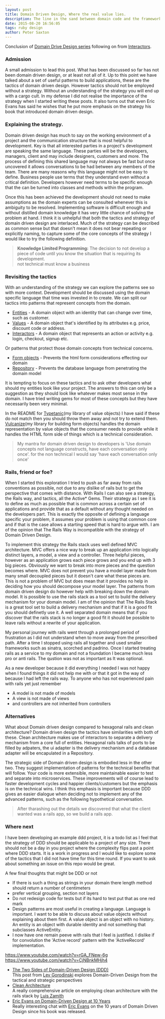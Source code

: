```yaml
---
layout: post
title: Domain Driven Design, Where the real value lies.
description: The line in the sand between domain code and the framework
date: 2015-08-20 16:56:05
tags: ruby design
author: Peter Saxton
---
```


Conclusion of [Domain Drive Design series](/2015/07/14/domain-driven-design-introduction.html) following on from [Interactors](/2015/08/16/introducing-interactors-to-represent-getting-stuff-done.html).

### Admission

A small admission to lead this post. What has been discussed so far has not been domain driven design, or at least not all of it.
Up to this point we have talked about a set of useful patterns to build applications, these are the tactics of domain driven design.
However tactics should not be employed without a strategy. Without an understanding of the strategy you will end up with a cargo cult.
In my defense I did not realise the importance of the strategy when I started writing these posts.
It also turns out that even Eric Evans has said he wishes that he put more emphasis on the strategy his book that introduced domain driven design.

### Explaining the strategy.
Domain driven design has much to say on the working environment of a project and the communication structure that is most helpful to development.
Key is that all interested parties in a project's development are speaking the same language.
These parties will be the developers, managers, client and may include designers, customers and more.
The process of defining this shared language may not always be fast but once uncovered it allows conversations to be had between any members of the team.
There are many reasons why this language might not be easy to define.
Business people use terms that they understand even without a critical definition.
Developers however need terms to be specific enough that the can be turned into classes and methods within the program.

Once this has been achieved the development should not need to make assumptions as the domain experts can be consulted whenever this is ambiguity to be resolved.
Implementing software is difficult enough and without distilled domain knowledge it has very little chance of solving the problem at hand.
I think it is unhelpful that both the tactics and strategy of domain driven design are interlaced.
Much of the strategy can be described as common sense but that doesn't mean it does not bear repeating or explicitly naming, to capture some of the core concepts of the strategy I would like to try the following definition.

> **Knowledge Limited Programming:** The decision to not develop a piece of code until you know the situation that is requiring its development.  
> not technical must know a business

### Revisiting the tactics

With an understanding of the strategy we can explore the patterns see so with more context.
Development should be discussed using the domain specific language that time was invested in to create.
We can split our tactics into patterns that represent concepts from the domain.

- [Entities](/2015/08/02/tackling-god-objects-in-ruby.html) - A domain object with an identity that can change over time, such as customer.
- [Values](/2015/07/15/value-objects-in-ruby.html) - A domain object that's identified by its attributes e.g. price, discount code or address.
- [Interactors](/2015/08/16/introducing-interactors-to-represent-getting-stuff-done.html) - A domain object that represents an action or activity e.g. login, checkout, signup etc.

Or patterns that protect those domain concepts from technical concerns.

- [Form objects](/2015/07/23/application-border-control-with-ruby-form-objects.html) - Prevents the html form considerations effecting our domain
- [Repository](/2015/08/09/untangle-your-domain-model-from-the-database.html) - Prevents the database language from penetrating the domain model

It is tempting to focus on these tactics and to ask other developers what should my entities look like your project.
The answers to this can only be a suggestion as they should look like whatever makes most sense in the domain.
I have tried writing gems for most of these concepts but they have necessarily been very minimal.

In the README for [Typetanic](https://github.com/CrowdHailer/typetanic)(my library of value objects) I have said if these do not match then you should throw them away and not try to extend them.  
[Vulcanize](https://github.com/CrowdHailer/vulcanize)(my library for building form objects) handles the domain representation by value objects that the consumer needs to provide while it handles the HTML form side of things which is a technical consideration.

> My mantra for domain driven design to developers is 'Use domain concepts not language constructs, have each conversation only once'. for the non technical I would say 'have each conversation only once'


### Rails, friend or foe?
When I started this exploration I tried to push as far away from rails conventions as possible, not due to any dislike of rails but to get the perspective that comes with distance.
With Rails I can also see a strategy, the Rails way, and tactics, all the Active* Gems.
Their strategy as I see it is to define as much as possible that is common across a certain set of applications and provide that as a default without any thought needed on the developers part.
This is exactly the opposite of defining a language specific your problem, it assumes your problem is using that common core and if that is the case allows a starting speed that is hard to argue with.
I am of the opinion that The Rails Way is incompatible with the strategy of Domain Driven Design.

To implement this strategy the Rails stack uses well defined MVC architecture.
MVC offers a nice way to break up an application into logically distinct layers, a model, a view and a controller.
Three helpful pieces, however as an application grows each piece grows and you end up with 3 big pieces.
Obviously we want to break into more pieces and the question becomes where.
MVC does not prevent you have a model layer made from many small decoupled pieces but it doesn't care what these pieces are.
This is not a problem of MVC but does mean that it provides no help in deciding how you should decompose your model layer.
The patterns from domain driven design do however help with breaking down the domain model.
It is possible to use the rails stack as a tool set to build the delivery mechanism for your domain model.
I am of the opinion that The Rails Stack is a great tool set to build a delivery mechanism and that if it is a good fit you should definetly use it.
A well separated domain means that if you discover that the rails stack is no longer a good fit it should be possible to leave rails without a rewrite of your application.

My personal journey with rails went through a prolonged period of frustration as I did not understand when to move away from the prescribed path.
After a time I stopped using rails all together and used smaller frameworks such as sinatra, scorched and padrino.
Once I started treating rails as a service to my domain and not a foundation I became much less pro or anti rails. The qustion was not as important as It was optional.

As a new developer because it did everything I needed I was not happy when I found things it did not help me with or that it got in the way of because I had left the rails way.
To anyone who has not experienced pain with rails yet just remember
- A model is not made of models
- A view is not made of views
- and controllers are not inherited from controllers

### Alternatives

What about Domain driven design compared to hexagonal rails and clean architecture?
Domain driven design the tactics have similarities with both of these.
Clean architecture makes use of interactors to separate a delivery mechanism from a core full of entities.
Hexagonal rails talks of ports to be filled by adpaters, the ui adapter is the delivery mechanism and a database adapter will be encapulated in a Repository.

The strategic side of Domain driven design is embodied less in the other two.
They suggest implementation of patterns for the technical benefits that will follow.
Your code is more extensible, more maintainable easier to test and separate into microservices.
These improvements will of course lead to faster development cycles and happier clients/customers but the emphasis is on the technical wins.
I think this emphasis is important because DDD gives an easier dialogue when deciding not to implement any of the advanced patterns, such as the following hypothetical conversation.

> After tharashing out the details we discovered that what the client wanted was a rails app, so we build a rails app.

### Where next


I have been developing an example ddd project, it is a todo list as I feel that the strategy of DDD should be applicable to a project of any size. There should not be a day in you project where the complexity flips past a point where DDD starts. It is a work in progress and I would like to explore some of the tactics that I did not have time for this time round. If you want to ask about something an issue on this repo would be great.

A few final thoughts that might be DDD or not

- If there is such a thing as strings in your domain there length method should return a number of centimeters
- prefer vertical grouping, section not layers
- Do not redesign code for tests but if its hard to test put that as one red mark
- Design patterns are most useful in creating a language. Language is important.
  I want to be able to discuss about value objects without explaining about them first. A value object is an object with no history. An entity is an object with durable identity and not something that subclasses ActiveEntity.
- I now have one remain peeve with rails that I feel is justified. I dislike if for convolution the 'Active record' pattern with the 'ActiveRecord' implementation.



https://www.youtube.com/watch?v=rGA_FNew-6g
https://www.youtube.com/watch?v=CjNBnkMHjh4

- [The Two Sides of Domain-Driven Design (DDD)](http://gorodinski.com/blog/2013/03/11/the-two-sides-of-domain-driven-design/#.VdO9AIJSIUA.twitter)  
  This post from [Lev Gorodinski](https://twitter.com/eulerfx) explores Domain-Driven Design from the tactical and strategic perspectives
- [Clean Architecture](https://subvisual.co/blog/posts/20-clean-architecture)  
  A really comprehensive article on employing clean architecture with the rails stack by [Luis Zamith](https://twitter.com/zamith)
- [Eric Evans on Domain-Driven Design at 10 Years](http://www.se-radio.net/2015/05/se-radio-episode-226-eric-evans-on-domain-driven-design-at-10-years/)  
  Really interesting chat with [Eric Evans]() on the 10 years of Domain Driven Design since his book was released.
